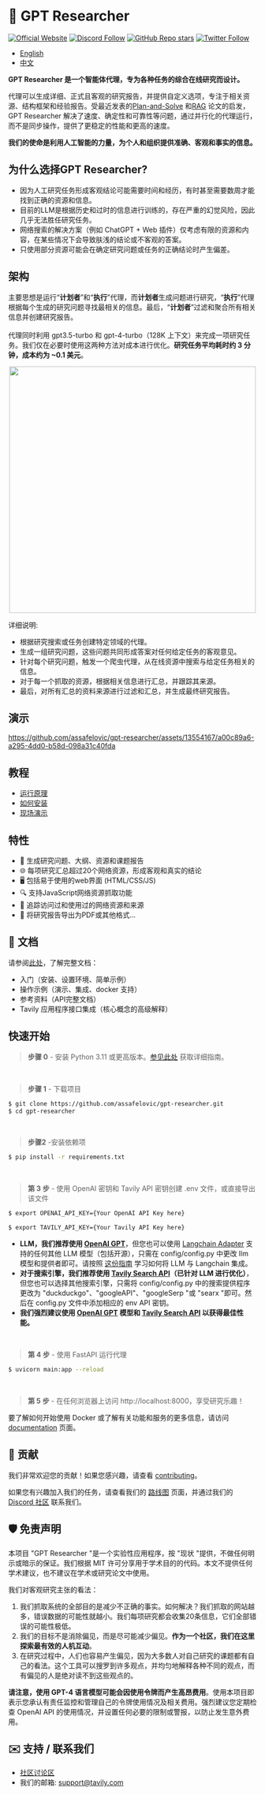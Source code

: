 # 🔎 GPT Researcher
[![Official Website](https://img.shields.io/badge/Official%20Website-tavily.com-blue?style=flat&logo=world&logoColor=white)](https://tavily.com)
[![Discord Follow](https://dcbadge.vercel.app/api/server/2pFkc83fRq?style=flat)](https://discord.com/invite/2pFkc83fRq)
[![GitHub Repo stars](https://img.shields.io/github/stars/assafelovic/gpt-researcher?style=social)](https://github.com/assafelovic/gpt-researcher)
[![Twitter Follow](https://img.shields.io/twitter/follow/tavilyai?style=social)](https://twitter.com/tavilyai)

-  [English](README.md)
-  [中文](README-zh_CN.md)


**GPT Researcher 是一个智能体代理，专为各种任务的综合在线研究而设计。**

代理可以生成详细、正式且客观的研究报告，并提供自定义选项，专注于相关资源、结构框架和经验报告。受最近发表的[Plan-and-Solve](https://arxiv.org/abs/2305.04091) 和[RAG](https://arxiv.org/abs/2005.11401) 论文的启发，GPT Researcher 解决了速度、确定性和可靠性等问题，通过并行化的代理运行，而不是同步操作，提供了更稳定的性能和更高的速度。

**我们的使命是利用人工智能的力量，为个人和组织提供准确、客观和事实的信息。**

## 为什么选择GPT Researcher?

- 因为人工研究任务形成客观结论可能需要时间和经历，有时甚至需要数周才能找到正确的资源和信息。
- 目前的LLM是根据历史和过时的信息进行训练的，存在严重的幻觉风险，因此几乎无法胜任研究任务。
- 网络搜索的解决方案（例如 ChatGPT + Web 插件）仅考虑有限的资源和内容，在某些情况下会导致肤浅的结论或不客观的答案。
- 只使用部分资源可能会在确定研究问题或任务的正确结论时产生偏差。

## 架构
主要思想是运行“**计划者**”和“**执行**”代理，而**计划者**生成问题进行研究，“**执行**”代理根据每个生成的研究问题寻找最相关的信息。最后，“**计划者**”过滤和聚合所有相关信息并创建研究报告。<br /> <br /> 
代理同时利用 gpt3.5-turbo 和 gpt-4-turbo（128K 上下文）来完成一项研究任务。我们仅在必要时使用这两种方法对成本进行优化。**研究任务平均耗时约 3 分钟，成本约为 ~0.1 美元**。

<div align="center">
<img align="center" height="500" src="https://cowriter-images.s3.amazonaws.com/architecture.png">
</div>


详细说明:
* 根据研究搜索或任务创建特定领域的代理。
* 生成一组研究问题，这些问题共同形成答案对任何给定任务的客观意见。
* 针对每个研究问题，触发一个爬虫代理，从在线资源中搜索与给定任务相关的信息。
* 对于每一个抓取的资源，根据相关信息进行汇总，并跟踪其来源。
* 最后，对所有汇总的资料来源进行过滤和汇总，并生成最终研究报告。

## 演示
https://github.com/assafelovic/gpt-researcher/assets/13554167/a00c89a6-a295-4dd0-b58d-098a31c40fda

## 教程
 - [运行原理](https://docs.tavily.com/blog/building-gpt-researcher)
 - [如何安装](https://www.loom.com/share/04ebffb6ed2a4520a27c3e3addcdde20?sid=da1848e8-b1f1-42d1-93c3-5b0b9c3b24ea)
 - [现场演示](https://www.loom.com/share/6a3385db4e8747a1913dd85a7834846f?sid=a740fd5b-2aa3-457e-8fb7-86976f59f9b8)

## 特性
- 📝 生成研究问题、大纲、资源和课题报告
- 🌐 每项研究汇总超过20个网络资源，形成客观和真实的结论
- 🖥️ 包括易于使用的web界面 (HTML/CSS/JS)
- 🔍 支持JavaScript网络资源抓取功能
- 📂 追踪访问过和使用过的网络资源和来源
- 📄 将研究报告导出为PDF或其他格式...

## 📖 文档

请参阅[此处](https://docs.tavily.com/docs/gpt-researcher/getting-started)，了解完整文档：

- 入门（安装、设置环境、简单示例）
- 操作示例（演示、集成、docker 支持）
- 参考资料（API完整文档）
- Tavily 应用程序接口集成（核心概念的高级解释）

## 快速开始
> **步骤 0** - 安装 Python 3.11 或更高版本。[参见此处](https://www.tutorialsteacher.com/python/install-python) 获取详细指南。

<br />

> **步骤 1** - 下载项目

```bash
$ git clone https://github.com/assafelovic/gpt-researcher.git
$ cd gpt-researcher
```

<br />

> **步骤2** -安装依赖项
```bash
$ pip install -r requirements.txt
```
<br />

> **第 3 步** - 使用 OpenAI 密钥和 Tavily API 密钥创建 .env 文件，或直接导出该文件

```bash
$ export OPENAI_API_KEY={Your OpenAI API Key here}
```
```bash
$ export TAVILY_API_KEY={Your Tavily API Key here}
```

- **LLM，我们推荐使用 [OpenAI GPT](https://platform.openai.com/docs/guides/gpt)**，但您也可以使用 [Langchain Adapter](https://python.langchain.com/docs/guides/adapters/openai) 支持的任何其他 LLM 模型（包括开源），只需在 config/config.py 中更改 llm 模型和提供者即可。请按照 [这份指南](https://python.langchain.com/docs/integrations/llms/) 学习如何将 LLM 与 Langchain 集成。
- **对于搜索引擎，我们推荐使用 [Tavily Search API](https://app.tavily.com)（已针对 LLM 进行优化）**，但您也可以选择其他搜索引擎，只需将 config/config.py 中的搜索提供程序更改为 "duckduckgo"、"googleAPI"、"googleSerp "或 "searx "即可。然后在 config.py 文件中添加相应的 env API 密钥。
- **我们强烈建议使用 [OpenAI GPT](https://platform.openai.com/docs/guides/gpt) 模型和 [Tavily Search API](https://app.tavily.com) 以获得最佳性能。**
<br />

> **第 4 步** - 使用 FastAPI 运行代理

```bash
$ uvicorn main:app --reload
```
<br />

> **第 5 步** - 在任何浏览器上访问 http://localhost:8000，享受研究乐趣！

要了解如何开始使用 Docker 或了解有关功能和服务的更多信息，请访问 [documentation](https://docs.tavily.com) 页面。

## 🚀 贡献
我们非常欢迎您的贡献！如果您感兴趣，请查看 [contributing](CONTRIBUTING.md)。

如果您有兴趣加入我们的任务，请查看我们的 [路线图](https://trello.com/b/3O7KBePw/gpt-researcher-roadmap) 页面，并通过我们的 [Discord 社区](https://discord.gg/2pFkc83fRq) 联系我们。

## 🛡 免责声明

本项目 "GPT Researcher "是一个实验性应用程序，按 "现状 "提供，不做任何明示或暗示的保证。我们根据 MIT 许可分享用于学术目的的代码。本文不提供任何学术建议，也不建议在学术或研究论文中使用。

我们对客观研究主张的看法：
1.  我们抓取系统的全部目的是减少不正确的事实。如何解决？我们抓取的网站越多，错误数据的可能性就越小。我们每项研究都会收集20条信息，它们全部错误的可能性极低。
2. 我们的目标不是消除偏见，而是尽可能减少偏见。**作为一个社区，我们在这里探索最有效的人机互动**。
3. 在研究过程中，人们也容易产生偏见，因为大多数人对自己研究的课题都有自己的看法。这个工具可以搜罗到许多观点，并均匀地解释各种不同的观点，而有偏见的人是绝对读不到这些观点的。

**请注意，使用 GPT-4 语言模型可能会因使用令牌而产生高昂费用**。使用本项目即表示您承认有责任监控和管理自己的令牌使用情况及相关费用。强烈建议您定期检查 OpenAI API 的使用情况，并设置任何必要的限制或警报，以防止发生意外费用。
## ✉️ 支持 / 联系我们
- [社区讨论区](https://discord.gg/spBgZmm3Xe)
- 我们的邮箱: support@tavily.com

